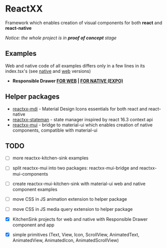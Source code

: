 # ReactXX

Framework which enables creation of visual components for both **react** and **react-native**

*Notice: the whole project is in **proof of concept** stage*

## Examples
Web and native code of all examples differs only in a few lines in its index.tsx's (see [native](https://github.com/reactxx/reactxx/blob/master/reactxx-kitchen-sink/src/native/index.tsx) and [web](https://github.com/reactxx/reactxx/blob/master/reactxx-kitchen-sink/src/web/index.tsx) versions)

- **Responsible Drawer [FOR WEB](https://codesandbox.io/embed/github/reactxx/reactxx/tree/master/reactxx-kitchen-sink?autoresize=1&codemirror=1&fontsize=12&module=%2Fsrc%2Fcommon%2Fresponsible-drawer%2Fresponsible-drawer.tsx&view=preview) | [FOR NATIVE (EXPO)](https://expo.io/@pzika/reactxx-kitchen-sink)**

## Helper packages

- [reactxx-mdi](https://github.com/reactxx/reactxx/tree/master/build-icons) - Material Design Icons essentials for both react and react-native
- [reactxx-stateman](https://github.com/reactxx/reactxx/tree/master/muix/src/stateman) - state manager inspired by react 16.3 context api
- [reactxx-mui](https://github.com/reactxx/reactxx/tree/master/muix/src/mui) - bridge to material-ui which enables creation of native components, compatible with material-ui

## TODO

- [ ] more reactxx-kitchen-sink examples
- [ ] split reactxx-mui into two packages: reactxx-mui-bridge and reactxx-mui-components
- [ ] create reactxx-mui-kitchen-sink with material-ui web and native component examples
- [ ] move CSS in JS animation extension to helper package
- [ ] move CSS in JS media query extension to helper package
- [x] KitchenSink projects for web and native with Responsible Drawer component and app
- [x] simple primitives (Text, View, Icon, ScrollView, AnimatedText, AnimatedView, AnimatedIcon, AnimatedScrollView)

